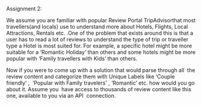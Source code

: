 Assignment 2: 

We assume you are familiar with popular Review Portal ​TripAdvisor​ that most travellers(and locals) use to understand more about Hotels,
Flights, Local Attractions, Rentals etc.
.One of the problem that exists around this is that a user has to read a lot of reviews to understand the type of trip or traveller type 
a Hotel is most suited for. For example, a specific hotel might be more suitable for a ‘Romantic Holiday’ 
than others and some hotels might be more popular with ‘Family travellers with Kids’ than others.  

Now if you were to come up with a solution that would parse through all  the review content and categorize them with Unique Labels
like ‘Couple friendly’ ,  ‘Popular with Family travelers’ , ‘Romantic’ etc. how would you go about it.
Assume you  have access to thousands of review content ​like this one​, available to you via an API  connection.
